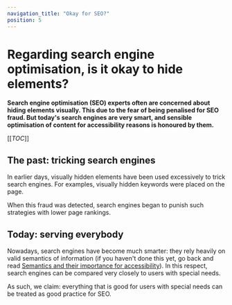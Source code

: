 ```yaml
---
navigation_title: "Okay for SEO?"
position: 5
---
```


# Regarding search engine optimisation, is it okay to hide elements?

**Search engine optimisation (SEO) experts often are concerned about hiding elements visually. This due to the fear of being penalised for SEO fraud. But today's search engines are very smart, and sensible optimisation of content for accessibility reasons is honoured by them.**

[[_TOC_]]

## The past: tricking search engines

In earlier days, visually hidden elements have been used excessively to trick search engines. For examples, visually hidden keywords were placed on the page.

When this fraud was detected, search engines began to punish such strategies with lower page rankings.

## Today: serving everybody

Nowadays, search engines have become much smarter: they rely heavily on valid semantics of information (if you haven't done this yet, go back and read [Semantics and their importance for accessibility](/knowledge/semantics)). In this respect, search engines can be compared very closely to users with special needs.

As such, we claim: everything that is good for users with special needs can be treated as good practice for SEO.